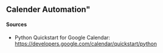 ## Calender Automation"


#### Sources

* Python Quickstart for Google Calendar: https://developers.google.com/calendar/quickstart/python
